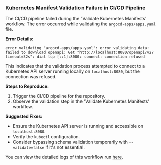 ### Kubernetes Manifest Validation Failure in CI/CD Pipeline

The CI/CD pipeline failed during the 'Validate Kubernetes Manifests' workflow. The error occurred while validating the `argocd-apps/apps.yaml` file.

**Error Details:**
```
error validating "argocd-apps/apps.yaml": error validating data: failed to download openapi: Get "http://localhost:8080/openapi/v2?timeout=32s": dial tcp [::1]:8080: connect: connection refused
```

This indicates that the validation process attempted to connect to a Kubernetes API server running locally on `localhost:8080`, but the connection was refused.

**Steps to Reproduce:**
1. Trigger the CI/CD pipeline for the repository.
2. Observe the validation step in the 'Validate Kubernetes Manifests' workflow.

**Suggested Fixes:**
- Ensure the Kubernetes API server is running and accessible on `localhost:8080`.
- Verify the `kubectl` configuration.
- Consider bypassing schema validation temporarily with `--validate=false` if it's not essential.

You can view the detailed logs of this workflow run [here](https://github.com/thiemotorres/homelab/actions/runs/18822754382).